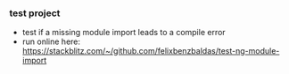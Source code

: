 ### test project
- test if a missing module import leads to a compile error
- run online here: https://stackblitz.com/~/github.com/felixbenzbaldas/test-ng-module-import
